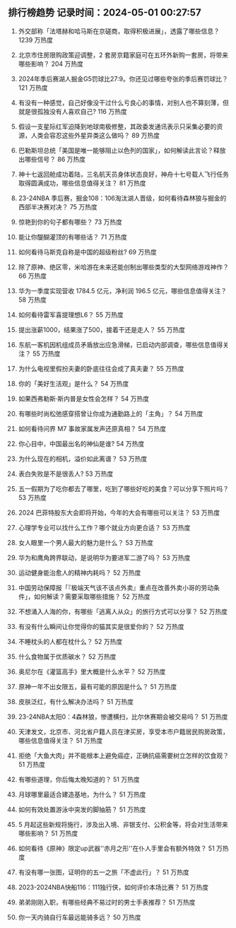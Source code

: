 
## 排行榜趋势 记录时间：2024-05-01 00:27:57
  
  1. 外交部称「法塔赫和哈马斯在京磋商，取得积极进展」，透露了哪些信息？ 1239 万热度
    
  2. 北京市住房限购政策迎调整，2 套房京籍家庭可在五环外新购一套房，将带来哪些影响？ 204 万热度
    
  3. 2024年季后赛湖人掘金G5罚球比27:9。你还见过哪些夸张的季后赛罚球比？ 121 万热度
    
  4. 有没有一种感觉，自己好像没干过什么亏良心的事情，对别人也不算刻薄，但就是很孤独没有人喜欢自己? 116 万热度
    
  5. 假设一支星际红军迫降到地球南极修整，其政委发通讯表示只采集必要的资源，人类会容忍这些外星异类这么做吗？ 89 万热度
    
  6. 巴勒斯坦总统「美国是唯一能够阻止以色列的国家」，如何解读此言论？释放出哪些信号？ 86 万热度
    
  7. 神十七返回舱成功着陆，三名航天员身体状态良好，神舟十七号载人飞行任务取得圆满成功，哪些信息值得关注？ 81 万热度
    
  8. 23-24NBA 季后赛，掘金108：106淘汰湖人晋级，如何看待森林狼与掘金的西部半决赛对决？ 75 万热度
    
  9. 惊艳到你的句子都有哪些？ 73 万热度
    
  10. 能让你醍醐灌顶的有哪些话？ 71 万热度
    
  11. 如何看待马斯克自称是中国的超级粉丝? 69 万热度
    
  12. 除了原神、绝区零，米哈游在未来还能创制出哪些类型的大型网络游戏神作？ 66 万热度
    
  13. 华为一季度实现营收 1784.5 亿元，净利润 196.5 亿元，哪些信息值得关注？ 58 万热度
    
  14. 如何看待雷军喜提理想L6？ 55 万热度
    
  15. 提出涨薪1000，结果涨了500，接着干还是走人？ 55 万热度
    
  16. 东航一客机因机组成员矛盾放出应急滑梯，已启动内部调查，哪些信息值得关注？ 55 万热度
    
  17. 为什么电视里假扮夫妻的卧底往往会成了真夫妻？ 55 万热度
    
  18. 你的「美好生活观」是什么？ 54 万热度
    
  19. 如果西弗勒斯·斯内普是女性会怎样？ 54 万热度
    
  20. 有哪些时尚松弛感穿搭曾让你成为通勤路上的「主角」？ 54 万热度
    
  21. 如何看待问界 M7 事故家属发声还原真相？ 54 万热度
    
  22. 你心目中，中国最出名的神仙是谁? 54 万热度
    
  23. 为什么现在的相机，溢价如此离谱？ 53 万热度
    
  24. 表白失败是不是很丢人? 53 万热度
    
  25. 五一假期为了吃你都去了哪里，吃到了哪些好吃的美食？可以分享下照片吗？ 53 万热度
    
  26. 2024 巴菲特股东大会即将开始，今年的大会有哪些可以关注？ 53 万热度
    
  27. 心理学专业可以找什么工作？哪个就业方向更合适？ 53 万热度
    
  28. 女人眼里一个男人最大的魅力是什么？ 53 万热度
    
  29. 华为和鹰角跨界联动，是说明华为要进军二游了吗？ 53 万热度
    
  30. 运动健身能治愈人的精神内耗吗？ 52 万热度
    
  31. 中国劳动保障报「『极端天气该不该点外卖』重点在改善外卖小哥的劳动条件」，如何解读？需要采取哪些措施？ 52 万热度
    
  32. 不想涌入人海的你，有哪些「逃离人从众」的旅行方式可以分享？ 52 万热度
    
  33. 有没有什么瞬间让你觉得你的猫其实是很爱你的？ 52 万热度
    
  34. 不睡枕头的人都在枕什么？ 52 万热度
    
  35. 什么食物属于优质碳水？ 52 万热度
    
  36. 奥尼尔在《灌篮高手》里大概是什么水平？ 52 万热度
    
  37. 原神一年不出女限五，最有可能的原因是什么？ 51 万热度
    
  38. 皮肤泛红，有什么解决办法吗？ 51 万热度
    
  39. 23-24NBA太阳0：4森林狼，惨遭横扫，比尔休赛期会被交易吗？ 51 万热度
    
  40. 天津发文，北京市、河北省户籍人员在津买房，享受本市户籍居民购房政策，哪些信息值得关注？ 51 万热度
    
  41. 拒绝「大鱼大肉」并不能根本上避免癌症，正确抗癌需要树立怎样的饮食观？ 51 万热度
    
  42. 有哪些道理，你后悔太晚知道的？ 51 万热度
    
  43. 月球哪里最适合建造基地，为什么？ 51 万热度
    
  44. 如何有效处置游泳中突发的脚抽筋？ 51 万热度
    
  45. 5 月起这些新规将施行，涉及出入境、非银支付、公积金等，将会对生活带来哪些影响？ 51 万热度
    
  46. 如何看待《原神》限定up武器''赤月之形''在仆人手里会有额外特效？ 51 万热度
    
  47. 有没有哪一张图，证明你的五一之旅「不虚此行」？ 51 万热度
    
  48. 2023-2024NBA快船116：111独行侠，如何评价本场比赛？ 51 万热度
    
  49. 弟弟刚刚入职，有哪些经典不易过时的男士手表推荐？ 51 万热度
    
  50. 你一天内骑自行车最远能骑多远？ 50 万热度
    